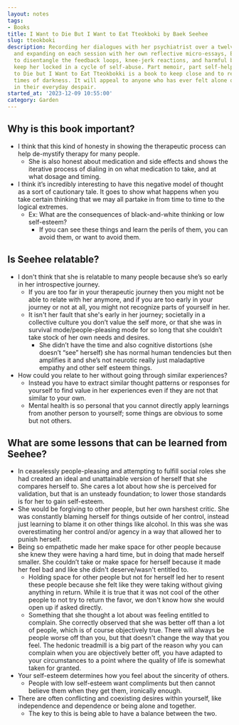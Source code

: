 ```yaml
---
layout: notes
tags:
- Books
title: I Want to Die But I Want to Eat Tteokboki by Baek Seehee
slug: tteokboki
description: Recording her dialogues with her psychiatrist over a twelve-week period,
  and expanding on each session with her own reflective micro-essays, Baek begins
  to disentangle the feedback loops, knee-jerk reactions, and harmful behaviors that
  keep her locked in a cycle of self-abuse. Part memoir, part self-help book, I Want
  to Die but I Want to Eat Tteokbokki is a book to keep close and to reach for in
  times of darkness. It will appeal to anyone who has ever felt alone or unjustified
  in their everyday despair.
started_at: '2023-12-09 10:55:00'
category: Garden
---
```


## Why is this book important?
* I think that this kind of honesty in showing the therapeutic process can help de-mystify therapy for many people.
    * She is also honest about medication and side effects and shows the iterative process of dialing in on what medication to take, and at what dosage and timing.
* I think it’s incredibly interesting to have this negative model of thought as a sort of cautionary tale. It goes to show what happens when you take certain thinking that we may all partake in from time to time to the logical extremes.
    * Ex: What are the consequences of black-and-white thinking or low self-esteem? 
        * If you can see these things and learn the perils of them, you can avoid them, or want to avoid them. 

## Is Seehee relatable?
* I don't think that she is relatable to many people because she’s so early in her introspective journey.
    * If you are too far in your therapeutic journey then you might not be able to relate with her anymore, and if you are too early in your journey or not at all, you might not recognize parts of yourself in her.
    * It isn't her fault that she's early in her journey; societally in a collective culture you don’t value the self more, or that she was in survival mode/people-pleasing mode for so long that she couldn’t take stock of her own needs and desires. 
        * She didn’t have the time and also cognitive distortions (she doesn’t “see” herself) she has normal human tendencies but then amplifies it and she’s not neurotic really just maladaptive empathy and other self esteem things.
* How could you relate to her without going through similar experiences? 
    * Instead you have to extract similar thought patterns or responses for yourself to find value in her experiences even if they are not that similar to your own.
    * Mental health is so personal that you cannot directly apply learnings from another person to yourself; some things are obvious to some but not others.

## What are some lessons that can be learned from Seehee?
* In ceaselessly people-pleasing and attempting to fulfill social roles she had created an ideal and unattainable version of herself that she compares herself to. She cares a lot about how she is perceived for validation, but that is an unsteady foundation; to lower those standards is for her to gain self-esteem.
* She would be forgiving to other people, but her own harshest critic. She was constantly blaming herself for things outside of her control, instead just learning to blame it on other things like alcohol. In this was she was overestimating her control and/or agency in a way that allowed her to punish herself.
* Being so empathetic made her make space for other people because she knew they were having a hard time, but in doing that made herself smaller. She couldn’t take or make space for herself because it made her feel bad and like she didn't deserve/wasn't entitled to.
    * Holding space for other people but not for herself led her to resent these people because she felt like they were taking without giving anything in return. While it is true that it was not cool of the other people to not try to return the favor, we don't know how she would open up if asked directly.
    * Something that she thought a lot about was feeling entitled to complain. She correctly observed that she was better off than a lot of people, which is of course objectively true. There will always be people worse off than you, but that doesn't change the way that you feel. The hedonic treadmill is a big part of the reason why you can complain when you are objectively better off, you have adapted to your circumstances to a point where the quality of life is somewhat taken for granted.
* Your self-esteem determines how you feel about the sincerity of others.
    * People with low self-esteem want compliments but then cannot believe them when they get them, ironically enough.
* There are often conflicting and coexisting desires within yourself, like independence and dependence or being alone and together.
    * The key to this is being able to have a balance between the two.